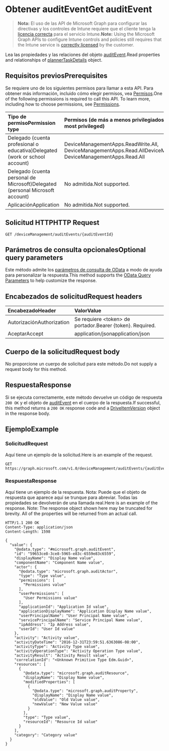 # <a name="get-auditevent"></a><span data-ttu-id="822b0-101">Obtener auditEvent</span><span class="sxs-lookup"><span data-stu-id="822b0-101">Get auditEvent</span></span>

> <span data-ttu-id="822b0-102">**Nota:** El uso de las API de Microsoft Graph para configurar las directivas y los controles de Intune requiere que el cliente tenga la [licencia correcta](https://go.microsoft.com/fwlink/?linkid=839381) para el servicio Intune.</span><span class="sxs-lookup"><span data-stu-id="822b0-102">**Note:** Using the Microsoft Graph APIs to configure Intune controls and policies still requires that the Intune service is [correctly licensed](https://go.microsoft.com/fwlink/?linkid=839381) by the customer.</span></span>

<span data-ttu-id="822b0-103">Lea las propiedades y las relaciones del objeto [auditEvent](../resources/intune_auditing_auditevent.md).</span><span class="sxs-lookup"><span data-stu-id="822b0-103">Read properties and relationships of [plannerTaskDetails](../resources/intune_auditing_auditevent.md) object.</span></span>
## <a name="prerequisites"></a><span data-ttu-id="822b0-104">Requisitos previos</span><span class="sxs-lookup"><span data-stu-id="822b0-104">Prerequisites</span></span>
<span data-ttu-id="822b0-p101">Se requiere uno de los siguientes permisos para llamar a esta API. Para obtener más información, incluido cómo elegir permisos, vea [Permisos](../../../concepts/permissions_reference.md).</span><span class="sxs-lookup"><span data-stu-id="822b0-p101">One of the following permissions is required to call this API. To learn more, including how to choose permissions, see [Permissions](../../../concepts/permissions_reference.md).</span></span>

|<span data-ttu-id="822b0-107">Tipo de permiso</span><span class="sxs-lookup"><span data-stu-id="822b0-107">Permission type</span></span>|<span data-ttu-id="822b0-108">Permisos (de más a menos privilegiados)</span><span class="sxs-lookup"><span data-stu-id="822b0-108">Permissions (from least to most privileged)</span></span>|
|:---|:---|
|<span data-ttu-id="822b0-109">Delegado (cuenta profesional o educativa)</span><span class="sxs-lookup"><span data-stu-id="822b0-109">Delegated (work or school account)</span></span>|<span data-ttu-id="822b0-110">DeviceManagementApps.ReadWrite.All, DeviceManagementApps.Read.All</span><span class="sxs-lookup"><span data-stu-id="822b0-110">DeviceManagementApps.ReadWrite.All, DeviceManagementApps.Read.All</span></span>|
|<span data-ttu-id="822b0-111">Delegado (cuenta personal de Microsoft)</span><span class="sxs-lookup"><span data-stu-id="822b0-111">Delegated (personal Microsoft account)</span></span>|<span data-ttu-id="822b0-112">No admitida.</span><span class="sxs-lookup"><span data-stu-id="822b0-112">Not supported.</span></span>|
|<span data-ttu-id="822b0-113">Aplicación</span><span class="sxs-lookup"><span data-stu-id="822b0-113">Application</span></span>|<span data-ttu-id="822b0-114">No admitida.</span><span class="sxs-lookup"><span data-stu-id="822b0-114">Not supported.</span></span>|

## <a name="http-request"></a><span data-ttu-id="822b0-115">Solicitud HTTP</span><span class="sxs-lookup"><span data-stu-id="822b0-115">HTTP Request</span></span>
<!-- {
  "blockType": "ignored"
}
-->
``` http
GET /deviceManagement/auditEvents/{auditEventId}
```

## <a name="optional-query-parameters"></a><span data-ttu-id="822b0-116">Parámetros de consulta opcionales</span><span class="sxs-lookup"><span data-stu-id="822b0-116">Optional query parameters</span></span>
<span data-ttu-id="822b0-117">Este método admite los [parámetros de consulta de OData](https://developer.microsoft.com/es-ES/graph/docs/overview/query_parameters) a modo de ayuda para personalizar la respuesta.</span><span class="sxs-lookup"><span data-stu-id="822b0-117">This method supports the [OData Query Parameters](https://developer.microsoft.com/es-ES/graph/docs/overview/query_parameters) to help customize the response.</span></span>
## <a name="request-headers"></a><span data-ttu-id="822b0-118">Encabezados de solicitud</span><span class="sxs-lookup"><span data-stu-id="822b0-118">Request headers</span></span>
|<span data-ttu-id="822b0-119">Encabezado</span><span class="sxs-lookup"><span data-stu-id="822b0-119">Header</span></span>|<span data-ttu-id="822b0-120">Valor</span><span class="sxs-lookup"><span data-stu-id="822b0-120">Value</span></span>|
|:---|:---|
|<span data-ttu-id="822b0-121">Autorización</span><span class="sxs-lookup"><span data-stu-id="822b0-121">Authorization</span></span>|<span data-ttu-id="822b0-122">Se requiere &lt;token&gt; de portador.</span><span class="sxs-lookup"><span data-stu-id="822b0-122">Bearer {token}. Required.</span></span>|
|<span data-ttu-id="822b0-123">Aceptar</span><span class="sxs-lookup"><span data-stu-id="822b0-123">Accept</span></span>|<span data-ttu-id="822b0-124">application/json</span><span class="sxs-lookup"><span data-stu-id="822b0-124">application/json</span></span>|

## <a name="request-body"></a><span data-ttu-id="822b0-125">Cuerpo de la solicitud</span><span class="sxs-lookup"><span data-stu-id="822b0-125">Request body</span></span>
<span data-ttu-id="822b0-126">No proporcione un cuerpo de solicitud para este método.</span><span class="sxs-lookup"><span data-stu-id="822b0-126">Do not supply a request body for this method.</span></span>

## <a name="response"></a><span data-ttu-id="822b0-127">Respuesta</span><span class="sxs-lookup"><span data-stu-id="822b0-127">Response</span></span>
<span data-ttu-id="822b0-128">Si se ejecuta correctamente, este método devuelve un código de respuesta `200 OK` y el objeto de [auditEvent](../resources/intune_auditing_auditevent.md) en el cuerpo de la respuesta.</span><span class="sxs-lookup"><span data-stu-id="822b0-128">If successful, this method returns a `200 OK` response code and a [DriveItemVersion](../resources/intune_auditing_auditevent.md) object in the response body.</span></span>

## <a name="example"></a><span data-ttu-id="822b0-129">Ejemplo</span><span class="sxs-lookup"><span data-stu-id="822b0-129">Example</span></span>
### <a name="request"></a><span data-ttu-id="822b0-130">Solicitud</span><span class="sxs-lookup"><span data-stu-id="822b0-130">Request</span></span>
<span data-ttu-id="822b0-131">Aquí tiene un ejemplo de la solicitud.</span><span class="sxs-lookup"><span data-stu-id="822b0-131">Here is an example of the request.</span></span>
``` http
GET https://graph.microsoft.com/v1.0/deviceManagement/auditEvents/{auditEventId}
```

### <a name="response"></a><span data-ttu-id="822b0-132">Respuesta</span><span class="sxs-lookup"><span data-stu-id="822b0-132">Response</span></span>
<span data-ttu-id="822b0-p102">Aquí tiene un ejemplo de la respuesta. Nota: Puede que el objeto de respuesta que aparece aquí se trunque para abreviar. Todas las propiedades se devolverán de una llamada real.</span><span class="sxs-lookup"><span data-stu-id="822b0-p102">Here is an example of the response. Note: The response object shown here may be truncated for brevity. All of the properties will be returned from an actual call.</span></span>
``` http
HTTP/1.1 200 OK
Content-Type: application/json
Content-Length: 1598

{
  "value": {
    "@odata.type": "#microsoft.graph.auditEvent",
    "id": "59653ce8-3ce8-5965-e83c-6559e83c6559",
    "displayName": "Display Name value",
    "componentName": "Component Name value",
    "actor": {
      "@odata.type": "microsoft.graph.auditActor",
      "type": "Type value",
      "permissions": [
        "Permissions value"
      ],
      "userPermissions": [
        "User Permissions value"
      ],
      "applicationId": "Application Id value",
      "applicationDisplayName": "Application Display Name value",
      "userPrincipalName": "User Principal Name value",
      "servicePrincipalName": "Service Principal Name value",
      "ipAddress": "Ip Address value",
      "userId": "User Id value"
    },
    "activity": "Activity value",
    "activityDateTime": "2016-12-31T23:59:51.6363086-08:00",
    "activityType": "Activity Type value",
    "activityOperationType": "Activity Operation Type value",
    "activityResult": "Activity Result value",
    "correlationId": "<Unknown Primitive Type Edm.Guid>",
    "resources": [
      {
        "@odata.type": "microsoft.graph.auditResource",
        "displayName": "Display Name value",
        "modifiedProperties": [
          {
            "@odata.type": "microsoft.graph.auditProperty",
            "displayName": "Display Name value",
            "oldValue": "Old Value value",
            "newValue": "New Value value"
          }
        ],
        "type": "Type value",
        "resourceId": "Resource Id value"
      }
    ],
    "category": "Category value"
  }
}
```



